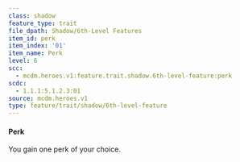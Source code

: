```yaml
---
class: shadow
feature_type: trait
file_dpath: Shadow/6th-Level Features
item_id: perk
item_index: '01'
item_name: Perk
level: 6
scc:
  - mcdm.heroes.v1:feature.trait.shadow.6th-level-feature:perk
scdc:
  - 1.1.1:5.1.2.3:01
source: mcdm.heroes.v1
type: feature/trait/shadow/6th-level-feature
---
```


#### Perk

You gain one perk of your choice.
